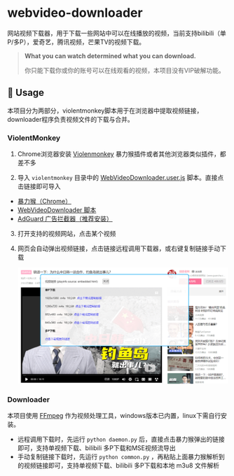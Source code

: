 # webvideo-downloader

网站视频下载器，用于下载一些网站中可以在线播放的视频，当前支持bilibili（单P/多P），爱奇艺，腾讯视频，芒果TV的视频下载。

> **What you can watch determined what you can download.**
>
> 你只能下载你或你的账号可以在线观看的视频，本项目没有VIP破解功能。

## 🔨 Usage

本项目分为两部分，violentmonkey脚本用于在浏览器中提取视频链接，downloader程序负责视频文件的下载与合并。

### ViolentMonkey

1. Chrome浏览器安装 [Violenmonkey](https://violentmonkey.github.io/) 暴力猴插件或者其他浏览器类似插件，都差不多

2. 导入 `violentmonkey` 目录中的 [WebVideoDownloader.user.js](https://github.com/jaysonlong/webvideo-downloader/raw/master/violentmonkey/WebVideoDownloader.user.js) 脚本。直接点击链接即可导入

- [暴力猴（Chrome）](https://chrome.google.com/webstore/detail/violentmonkey/jinjaccalgkegednnccohejagnlnfdag)
- [WebVideoDownloader 脚本](https://github.com/jaysonlong/webvideo-downloader/raw/master/violentmonkey/WebVideoDownloader.user.js)
- [AdGuard 广告拦截器（推荐安装）](https://chrome.google.com/webstore/detail/adguard-adblocker/bgnkhhnnamicmpeenaelnjfhikgbkllg)

3. 打开支持的视频网站，点击某个视频

4. 网页会自动弹出视频链接，点击链接远程调用下载器，或右键复制链接手动下载

   ![bilibili](img/bilibili.png)

### Downloader

本项目使用 [FFmpeg](https://ffmpeg.org/) 作为视频处理工具，windows版本已内置，linux下需自行安装。

- 远程调用下载时，先运行 `python daemon.py` 后，直接点击暴力猴弹出的链接即可，支持单视频下载、bilibili 多P下载和MSE视频流导出
- 手动复制链接下载时，先运行 `python common.py` ，再粘贴上面暴力猴解析到的视频链接即可，支持单视频下载、bilibili 多P下载和本地 m3u8 文件解析

